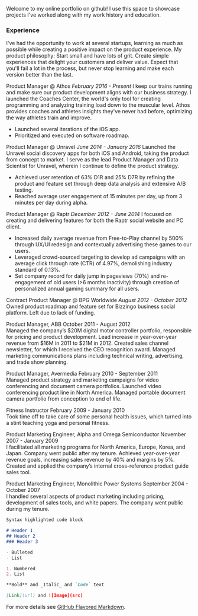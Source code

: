 Welcome to my online portfolio on github! I use this space to showcase projects I've worked along with my work history and education. 

### Experience

I've had the opportunity to work at several startups, learning as much as possible while creating a positive impact on the product experience. My product philosophy: Start small and have lots of grit. Create simple experiences that delight your customers and deliver value. Expect that you'll fail a lot in the process, but never stop learning and make each version better than the last.

Product Manager @ Athos
_February 2016 - Present_
I keep our trains running and make sure our product development aligns with our business strategy. I launched the Coaches Center, the world's only tool for creating programming and analyzing training load down to the muscular level. Athos provides coaches and athletes insights they've never had before, optimizing the way athletes train and improve.
- Launched several iterations of the iOS app.
- Prioritized and executed on software roadmap.

Product Manager @ Unravel
_June 2014 - January 2016_
Launched the Unravel social discovery apps for both iOS and Android, taking the product from concept to market. I serve as the lead Product Manager and Data Scientist for Unravel, wherein I continue to define the product strategy.
- Achieved user retention of 63% D1R and 25% D7R by refining the product and feature set through deep data analysis and extensive A/B testing.
- Reached average user engagement of 15 minutes per day, up from 3 minutes per day during alpha.

Product Manager @ Raptr
_December 2012 - June 2014_
I focused on creating and delivering features for both the Raptr social website and PC client.
- Increased daily average revenue from Free-to-Play channel by 500% through UX/UI redesign and contextually advertising these games to our users.
- Leveraged crowd-sourced targeting to develop ad campaigns with an average click through rate (CTR) of 4.97%, demolishing industry standard of 0.13%.
- Set company record for daily jump in pageviews (70%) and re-engagement of old users (>6 months inactivity) through creation of personalized annual gaming summary for all users.

Contract Product Manager @ BPG Worldwide
_August 2012 - October 2012_
Owned product roadmap and feature set for Bizzingo business social platform. Left due to lack of funding.

Product Manager, ABB 	October 2011 - August 2012	
Managed the company’s $20M digital motor controller portfolio, responsible for pricing and product development.
Lead increase in year-over-year revenue from $16M in 2011 to $21M in 2012.
Created sales channel newsletter, for which I received the CEO recognition award.
Managed marketing communications plans including technical writing, advertising, and trade show planning.

Product Manager, Avermedia 	February 2010 - September 2011	
Managed product strategy and marketing campaigns for video conferencing and document camera portfolios.
Launched video conferencing product line in North America.
Managed portable document camera portfolio from conception to end of life.

Fitness Instructor	February 2009 - January 2010	
Took time off to take care of some personal health issues, which turned into a stint teaching yoga and personal fitness.

Product Marketing Engineer, Alpha and Omega Semiconductor	November 2007 - January 2009	
I facilitated all marketing programs for North America, Europe, Korea, and Japan. Company went public after my tenure.
Achieved year-over-year revenue goals, increasing sales revenue by 40% and margins by 5%.
Created and applied the company’s internal cross-reference product guide sales tool.

Product Marketing Engineer, Monolithic Power Systems	September 2004 - October 2007	
I handled several aspects of product marketing including pricing, development of sales tools, and white papers. The company went public during my tenure.

```markdown
Syntax highlighted code block

# Header 1
## Header 2
### Header 3

- Bulleted
- List

1. Numbered
2. List

**Bold** and _Italic_ and `Code` text

[Link](url) and ![Image](src)
```

For more details see [GitHub Flavored Markdown](https://guides.github.com/features/mastering-markdown/).


